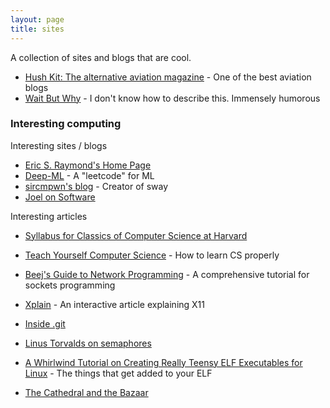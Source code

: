 ```yaml
---
layout: page
title: sites
---
```


A collection of sites and blogs that are cool.

- [Hush Kit: The alternative aviation magazine](https://hushkit.net) - One of the best aviation blogs
- [Wait But Why](https://waitbutwhy.com) - I don't know how to describe this. Immensely humorous

### Interesting computing

Interesting sites / blogs
- [Eric S. Raymond's Home Page](http://www.catb.org/~esr/)
- [Deep-ML](https://www.deep-ml.com) - A "leetcode" for ML
- [sircmpwn's blog](https://drewdevault.com) - Creator of sway
- [Joel on Software](https://www.joelonsoftware.com)


Interesting articles

- [Syllabus for Classics of Computer Science at Harvard](https://canvas.harvard.edu/courses/34992/assignments/syllabus) 
- [Teach Yourself Computer Science](https://teachyourselfcs.com) - How to learn CS properly

- [Beej's Guide to Network Programming](https://beej.us/guide/bgnet/) - A comprehensive tutorial for sockets programming
- [Xplain](https://magcius.github.io/xplain/article) - An interactive article explaining X11
- [Inside .git](https://jvns.ca/blog/2024/01/26/inside-git/)
- [Linus Torvalds on semaphores](https://yarchive.net/comp/linux/semaphores.html)
- [A Whirlwind Tutorial on Creating Really Teensy ELF Executables for Linux](https://www.muppetlabs.com/~breadbox/software/tiny/teensy.html) - The things that get added to your ELF

- [The Cathedral and the Bazaar](http://www.catb.org/~esr/writings/cathedral-bazaar/)
